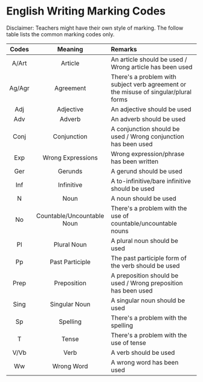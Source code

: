 # English Writing Marking Codes

Disclaimer: Teachers might have their own style of marking. The follow table lists the common marking codes only.

| Codes  |          Meaning           | Remarks                                                                              |
| :----: | :------------------------: | :----------------------------------------------------------------------------------- |
| A/Art  |          Article           | An article should be used / Wrong article has been used                              |
| Ag/Agr |         Agreement          | There's a problem with subject verb agreement or the misuse of singular/plural forms |
|  Adj   |         Adjective          | An adjective should be used                                                          |
|  Adv   |           Adverb           | An adverb should be used                                                             |
|  Conj  |        Conjunction         | A conjunction should be used / Wrong conjunction has been used                       |
|  Exp   |     Wrong Expressions      | Wrong expression/phrase has been written                                             |
|  Ger   |          Gerunds           | A gerund should be used                                                              |
|  Inf   |         Infinitive         | A to-infinitive/bare infinitive should be used                                       |
|   N    |            Noun            | A noun should be used                                                                |
|   No   | Countable/Uncountable Noun | There's a problem with the use of countable/uncountable nouns                        |
|   Pl   |        Plural Noun         | A plural noun should be used                                                         |
|   Pp   |      Past Participle       | The past participle form of the verb should be used                                  |
|  Prep  |        Preposition         | A preposition should be used / Wrong preposition has been used                       |
|  Sing  |       Singular Noun        | A singular noun should be used                                                       |
|   Sp   |          Spelling          | There's a problem with the spelling                                                  |
|   T    |           Tense            | There's a problem with the use of tense                                              |
|  V/Vb  |            Verb            | A verb should be used                                                                |
|   Ww   |         Wrong Word         | A wrong word has been used                                                           |